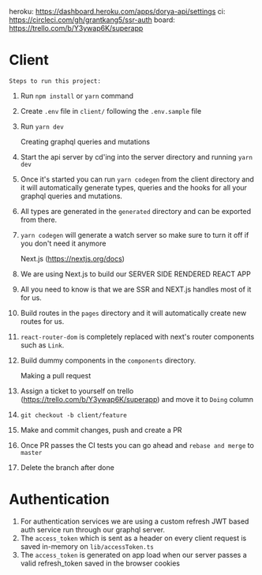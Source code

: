 heroku: https://dashboard.heroku.com/apps/dorya-api/settings
ci: https://circleci.com/gh/grantkang5/ssr-auth
board: https://trello.com/b/Y3ywap6K/superapp

# Client
    Steps to run this project:

1. Run `npm install` or `yarn` command
2. Create `.env` file in `client/` following the `.env.sample` file
2. Run `yarn dev`

    Creating graphql queries and mutations
1. Start the api server by cd'ing into the server directory and running `yarn dev`
2. Once it's started you can run `yarn codegen` from the client directory and it will automatically generate types, queries and the hooks for all your graphql queries and mutations.
3. All types are generated in the `generated` directory and can be exported from there.
4. `yarn codegen` will generate a watch server so make sure to turn it off if you don't need it anymore

    Next.js (https://nextjs.org/docs)

1. We are using Next.js to build our SERVER SIDE RENDERED REACT APP
2. All you need to know is that we are SSR and NEXT.js handles most of it for us.
3. Build routes in the `pages` directory and it will automatically create new routes for us.
4. `react-router-dom` is completely replaced with next's router components such as `Link`.
5. Build dummy components in the `components` directory.

    Making a pull request
1. Assign a ticket to yourself on trello (https://trello.com/b/Y3ywap6K/superapp) and move it to `Doing` column
2. `git checkout -b client/feature`
3. Make and commit changes, push and create a PR
4. Once PR passes the CI tests you can go ahead and `rebase and merge` to `master`
5. Delete the branch after done

# Authentication

1. For authentication services we are using a custom refresh JWT based auth service run through our graphql server.
2. The `access_token` which is sent as a header on every client request is saved in-memory on `lib/accessToken.ts`
3. The `access_token` is generated on app load when our server passes a valid refresh_token saved in the browser cookies